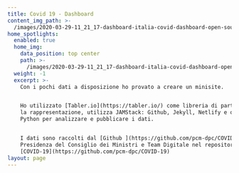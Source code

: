 ```yaml
---
title: Covid 19 - Dashboard
content_img_path: >-
  /images/2020-03-29-11_21_17-dashboard-italia-covid-dashboard-open-source-dashboard-for-covid19-with-resp.png
home_spotlights:
  enabled: true
  home_img:
    data_position: top center
    path: >-
      /images/2020-03-29-11_21_17-dashboard-italia-covid-dashboard-open-source-dashboard-for-covid19-with-resp.png
  weight: -1
  excerpt: >-
    Con i pochi dati a disposizione ho provato a creare un minisite. 


    Ho utilizzato [Tabler.io](https://tabler.io/) come libreria di partenza per
    la rappresentazione, utilizza JAMStack: Github, Jekyll, Netlify e ovviamente
    Python per analizzare e pubblicare i dati. 


    I dati sono raccolti dal [Github ](https://github.com/pcm-dpc/COVID-19)della
    Presidenza del Consiglio dei Ministri e Team Digitale nel repository
    [COVID-19](https://github.com/pcm-dpc/COVID-19)
layout: page
---
```

